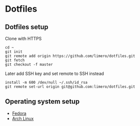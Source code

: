 # Dotfiles

## Dotfiles setup

Clone with HTTPS

```
cd ~
git init
git remote add origin https://github.com/limero/dotfiles.git
git fetch
git checkout -f master
```

Later add SSH key and set remote to SSH instead

```
install -m 600 /dev/null ~/.ssh/id_rsa
git remote set-url origin git@github.com:limero/dotfiles.git
```

## Operating system setup

* [Fedora](fedora.md)
* [Arch Linux](archlinux.md)
